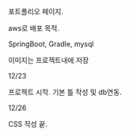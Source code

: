 포트폴리오 페이지.

aws로 배포 목적.

SpringBoot, Gradle, mysql

이미지는 프로젝트내에 저장

12/23

프로젝트 시작.
기본 틀 작성 및 db연동.

12/26

CSS 작성 끝.
